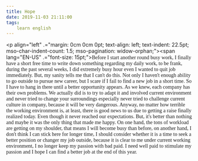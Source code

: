```yaml
---
title: Hope
date: 2019-11-03 21:11:00
tags:
    learn english
---
```

<font face="Times New Roman" size="3">

</font><p align="left" .="margin: 0cm 0cm 0pt; text-align: left; text-indent: 22.5pt; mso-char-indent-count: 1.5; mso-pagination: widow-orphan;"><span lang="EN-US" .="font-size: 15pt;"><font face="Calibri"><span id="s_0">Before I start another round busy work, I finally have a short free time to write down something regarding my daily work, to be frank, during the past several weeks, I did extremely busy hour even I wanted to quit job immediately.</span><span id="s_1"> But, my sanity tells me that I can&apos;t do this.</span><span id="s_2"> Not only I haven&apos;t enough ability to go outside to pursue new career, but I scare if I fail to find a new job in a short time.</span><span id="s_3"> So I have to hang in there until a better opportunity appears.</span><span id="s_4"> As we knew, each company has their own problems.</span><span id="s_5"> We actually did is to try to adapt it and involved current environment and never tried to change your surroundings especially never tried to challenge current culture in company, because it will be very dangerous.</span><span id="s_6"> Anyway, no matter how terrible the working environment is, at least, there is good news to us due to getting a raise finally realized today.</span><span id="s_7"> Even though it never reached our expectations.</span><span id="s_8"> But, it&apos;s better than nothing and maybe it was the only thing that made me happy.</span><span id="s_9"> On one hand, the tons of workload are getting on my shoulder, that means I will become busy than before, on another hand, I don&apos;t think I can stick here for longer time, I should consider whether it is a time to seek a better position or changer my job outside, because it is clear to me under current working environment, I no longer keep my passion with bad paid.</span><span id="s_10"> I need well paid to stimulate my passion and I hope I can find a better job at the end of this year.</span></font></span></p><font face="Times New Roman" size="3">

</font>